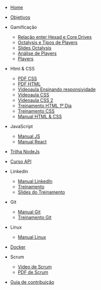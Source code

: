 - [Home](README.md)
- [Objetivos](pages/objetivos.md)


- Gamificação
    - [Relação enter Hexad e Core Drives](https://docs.google.com/document/d/1zjIVYzu7-DajdDE4XEum3uVd8ddexOo5w6e-zv2dzlw/edit#heading=h.htwunlry8u9x)
    - [Octalysis e Tipos de Players](https://drive.google.com/file/d/1VW8Y8zTfdraVwR9NQrMF_NO204BabuWD/view?usp=sharing)
    - [Slides Octalysis](https://drive.google.com/file/d/1TRTgL0SyoUH4uyVvYe1R8GguBJ92diP_/view?usp=sharing)
    - [Análise de Players](https://drive.google.com/file/d/15W8lJKrZG5dD7nUAzlthM7DPsBcYVrAH/view?usp=sharing)
    - [Players](https://drive.google.com/file/d/15W8lJKrZG5dD7nUAzlthM7DPsBcYVrAH/view?usp=sharing)

- Html & CSS
    - [PDF CSS](https://drive.google.com/file/d/1yZJBL6KZVSuez9itREf0oMX5plA9iEwI/view?usp=sharing)
    - [PDF HTML](https://drive.google.com/file/d/1XjNTU14VKboPqd6TTJ4HXwnb3rlO-nR-/view?usp=sharing)
    - [Vídeoaula Ensinando responsividade](https://drive.google.com/file/d/1Q7GywOhNkJ8WCmmT6sJ_w8JHId9lRjgd/view?usp=sharing)
    - [Vídeoaula CSS](https://drive.google.com/file/d/19T5uua583Ph_IMBf0uii0IVIYK6E91Sj/view?usp=sharing)
    - [Vídeoaula CSS 2](https://drive.google.com/file/d/1oiH1ymOcNOOLwz_TnDs4x4a8nJ_oqcie/view?usp=sharing)
    - [Treinamento HTML 1º Dia](https://drive.google.com/file/d/1lebbo5UstHkvawerWyM07qBhPnkeqLmX/view?usp=sharing)
    - [Treinamento CSS](https://drive.google.com/file/d/1KwfewC1-ZlTmJFK8etgY8G322JEFwu7D/view?usp=sharing) 
    - [Manual HTML & CSS](https://drive.google.com/file/d/1Vf0KW0sdJQbD5Dk-0Ya0yQNhVT9TJ6T_/view?usp=sharing)

- JavaScript
    - [Manual JS](https://drive.google.com/file/d/1GaA0MZozIcu_iH1ffCKzjSob90Yucgkp/view?usp=sharing)
    - [Manual React](https://drive.google.com/file/d/1kMBfMH3GFWijuI5BoyY23egXdFkFBq5L/view?usp=sharing)

- [Trilha NodeJs](pages/trilhanodejs.md)

- [Curso API](https://drive.google.com/drive/folders/0B3HPMHfYJregd1I2YTdfRHI4OW8?resourcekey=0-yz4k9ncSMuI9gYHXgkhMdA&usp=sharing)

- Linkedin
    - [Manual LinkedIn](https://drive.google.com/file/d/1-Nhr1eGVr_Oo8F5lZXpRo6R1hloXFzJk/view?usp=sharing) 
    - [Treinamento](https://drive.google.com/file/d/13YJRLbWUwXQhKWcNP2nbsItNGA9VJ2L_/view?usp=sharing)
    - [Slides do Treinamento](https://drive.google.com/file/d/1Dhbeu7ZQD0xpcf3ovW0NPfSBWc84_PJv/view?usp=sharing)

- Git
    - [Manual Git](https://drive.google.com/file/d/1kuHOcurwMoeKrfV3SgZ6Ohwi9vEjpYja/view?usp=sharing)
    - [Treinamento Git](https://drive.google.com/drive/u/0/folders/1Vy4zH6rCGOCAk8pBRA5Yt8dw89bBLs9B)

- Linux
    - [Manual Linux](https://drive.google.com/file/d/1h3tH2hV3IbYWCrhrau0AftWlwDiIAWUz/view?usp=sharing)

- [Docker](https://drive.google.com/file/d/1zrQk-DeUxyDaRV0VMHoS-CdOr1QnteCM/view?usp=sharing)

- Scrum
    - [Vídeo de Scrum](https://drive.google.com/file/d/1moY6bRQ54SPazyNlSFTTt3dx1CffGTmZ/view?usp=sharing)
    - [PDF de Scrum](https://drive.google.com/file/d/1L3b2NGfOqQSar3Go_qUry-YWSorOwsoM/view?usp=sharing)

- [Guia de contribuição](pages/guia.md)

